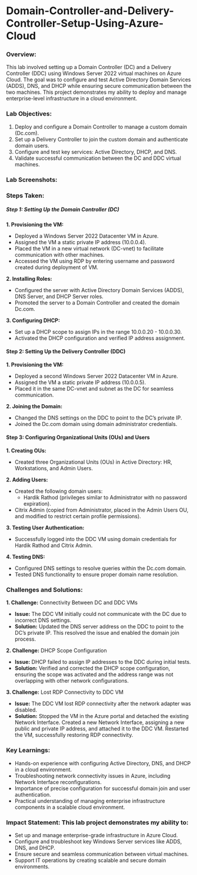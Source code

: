 # Domain-Controller-and-Delivery-Controller-Setup-Using-Azure-Cloud

### Overview:
This lab involved setting up a Domain Controller (DC) and a Delivery Controller (DDC) using Windows Server 2022 virtual machines on Azure Cloud. The goal was to configure and test Active Directory Domain Services (ADDS), DNS, and DHCP while ensuring secure communication between the two machines. This project demonstrates my ability to deploy and manage enterprise-level infrastructure in a cloud environment.
 
### Lab Objectives:
1.	Deploy and configure a Domain Controller to manage a custom domain (Dc.com).
2.	Set up a Delivery Controller to join the custom domain and authenticate domain users.
3.	Configure and test key services: Active Directory, DHCP, and DNS.
4.	Validate successful communication between the DC and DDC virtual machines.
   
### Lab Screenshots: 
 
### Steps Taken:
##### Step 1: Setting Up the Domain Controller (DC)
**1.	Provisioning the VM:**
-	Deployed a Windows Server 2022 Datacenter VM in Azure.
- Assigned the VM a static private IP address (10.0.0.4).
- Placed the VM in a new virtual network (DC-vnet) to facilitate communication with other machines.
- Accessed the VM using RDP by entering username and password created during deployment of VM.
  
**2.	Installing Roles:**
- Configured the server with Active Directory Domain Services (ADDS), DNS Server, and DHCP Server roles.
-	Promoted the server to a Domain Controller and created the domain Dc.com.
  
**3.	Configuring DHCP:**
-	Set up a DHCP scope to assign IPs in the range 10.0.0.20 - 10.0.0.30.
-	Activated the DHCP configuration and verified IP address assignment.


#### Step 2: Setting Up the Delivery Controller (DDC)

**1.	Provisioning the VM:**
-	Deployed a second Windows Server 2022 Datacenter VM in Azure.
-	Assigned the VM a static private IP address (10.0.0.5).
-	Placed it in the same DC-vnet and subnet as the DC for seamless communication.
  
**2.	Joining the Domain:**
-	Changed the DNS settings on the DDC to point to the DC’s private IP.
-	Joined the Dc.com domain using domain administrator credentials.

#### Step 3: Configuring Organizational Units (OUs) and Users

**1.	Creating OUs:**
-	Created three Organizational Units (OUs) in Active Directory: HR, Workstations, and Admin Users.
  
**2.	Adding Users:**
-	Created the following domain users:
	 - Hardik Rathod (privileges similar to Administrator with no password expiration).
   - Citrix Admin (copied from Administrator, placed in the Admin Users OU, and modified to restrict certain profile permissions).
     
**3.	Testing User Authentication:**
-	Successfully logged into the DDC VM using domain credentials for Hardik Rathod and Citrix Admin.

**4.	Testing DNS:**
-	Configured DNS settings to resolve queries within the Dc.com domain.
-	Tested DNS functionality to ensure proper domain name resolution.



 
### Challenges and Solutions:
**1.	Challenge:** Connectivity Between DC and DDC VMs
-	**Issue:** The DDC VM initially could not communicate with the DC due to incorrect DNS settings.
-	**Solution:** Updated the DNS server address on the DDC to point to the DC’s private IP. This resolved the issue and enabled the domain join process.
  
**2.	Challenge:** DHCP Scope Configuration
-	**Issue:** DHCP failed to assign IP addresses to the DDC during initial tests.
-	**Solution:** Verified and corrected the DHCP scope configuration, ensuring the scope was activated and the address range was not overlapping with other network configurations.
  
**3.	Challenge:** Lost RDP Connectivity to DDC VM
-	**Issue:** The DDC VM lost RDP connectivity after the network adapter was disabled.
-	**Solution:** Stopped the VM in the Azure portal and detached the existing Network Interface. Created a new Network Interface, assigning a new public and private IP address, and attached it to the DDC VM. Restarted the VM, successfully restoring RDP connectivity.
 
### Key Learnings:
-	Hands-on experience with configuring Active Directory, DNS, and DHCP in a cloud environment.
-	Troubleshooting network connectivity issues in Azure, including Network Interface reconfigurations.
-	Importance of precise configuration for successful domain join and user authentication.
-	Practical understanding of managing enterprise infrastructure components in a scalable cloud environment.
 
### Impact Statement: This lab project demonstrates my ability to:
-	Set up and manage enterprise-grade infrastructure in Azure Cloud.
-	Configure and troubleshoot key Windows Server services like ADDS, DNS, and DHCP.
-	Ensure secure and seamless communication between virtual machines.
-	Support IT operations by creating scalable and secure domain environments.

